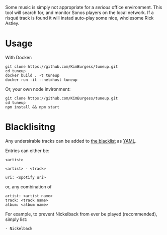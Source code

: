 Some music is simply not appropriate for a *serious* office environment. This tool will search for, and monitor Sonos players on the local network. If a risqué track is found it will instad auto-play some nice, wholesome Rick Astley.

# Usage

With Docker:

    git clone https://github.com/KimBurgess/tuneup.git
    cd tuneup
    docker build . -t tuneup
    docker run -it --net=host tuneup

Or, your own node invironment:

    git clone https://github.com/KimBurgess/tuneup.git
    cd tuneup
    npm install && npm start

# Blacklisitng

Any undersirable tracks can be added to [the blacklist](blacklist.yml) as [YAML](http://yaml.org/).

Entries can either be:

    <artist>

    <artist> - <track>

    uri: <spotify uri>

or, any combination of

    artist: <artist name>
    track: <track name>
    album: <album name>

For example, to prevent Nickelback from ever be played (recommended), simply list:

    - Nickelback
